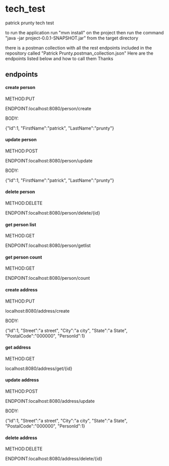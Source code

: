 # tech_test
patrick prunty tech test

to run the application run "mvn install" on the project then run the command "java -jar project-0.0.1-SNAPSHOT.jar" from the target directory 

there is a postman collection with all the rest endpoints included in the repository called "Patrick Prunty.postman_collection.json"
Here are the endpoints listed below and how to call them
Thanks

## endpoints

#### create person
 METHOD:PUT 
 
 ENDPOINT:localhost:8080/person/create
 
 BODY:

{"Id":1,
"FirstName":"patrick",
"LastName":"prunty"}

#### update person
METHOD:POST 

ENDPOINT:localhost:8080/person/update

BODY:

{"Id":1,
"FirstName":"patrick",
"LastName":"prunty"}

#### delete person
METHOD:DELETE 

ENDPOINT:localhost:8080/person/delete/{id}

#### get person list
METHOD:GET 

ENDPOINT:localhost:8080/person/getlist

#### get person count
METHOD:GET 

ENDPOINT:localhost:8080/person/count


#### create address
METHOD:PUT 

localhost:8080/address/create

BODY:

{"Id":1,
"Street":"a street",
"City":"a city",
"State":"a State",
"PostalCode":"000000",
"PersonId":1}

#### get address
METHOD:GET 

localhost:8080/address/get/{id}

#### update address
METHOD:POST 

ENDPOINT:localhost:8080/address/update

BODY:

{"Id":1,
"Street":"a street",
"City":"a city",
"State":"a State",
"PostalCode":"000000",
"PersonId":1}

#### delete address
METHOD:DELETE 

ENDPOINT:localhost:8080/address/delete/{id}


